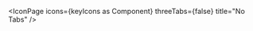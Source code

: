 <script lang="ts">
  import type { Component } from 'svelte';
  import { IconPage, filterStringKeys } from 'runes-webkit'
  import * as icons from 'runes-webkit'

  const keyIcons = filterStringKeys(icons);

</script>

<IconPage icons={keyIcons as Component} threeTabs={false} title="No Tabs" />
